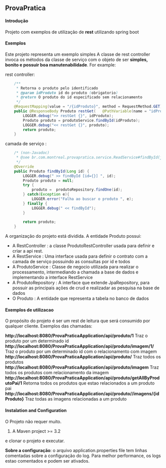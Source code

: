 ## ProvaPratica

#### Introdução

Projeto com exemplos de utilização de **rest** utilizando spring boot



#### Exemplos
Este projeto representa um exemplo simples
A classe de rest controller invoca os métodos da classe de serviço com o objeto de ser **simples, bonito e possuir boa manutenabilidade**.
For example:

rest controller:

```java
	/**
	 * Retorna o produto pelo identificado
	 * @param idProduto id do produto (obrigatorio)
	 * @return O produto do id especificado sem relacionamento
	 */
	@RequestMapping(value = "/{idProduto}", method = RequestMethod.GET)
	public @ResponseBody Produto restGet(	@PathVariable(name = "idProduto", required = true) Long idProduto) {
		LOGGER.debug(">> restGet {}", idProduto);
		Produto produto = produtoService.findById(idProduto);
		LOGGER.debug("<< restGet {}", produto);
		return produto;
	}
```

camada de serviço :

```java
	/* (non-Javadoc)
	 * @see br.com.montreal.provapratica.service.ReadService#findById(java.lang.Long)
	 */
	@Override
	public Produto findById(Long id) {
		LOGGER.debug(" >> findById [id={}] ", id);
		Produto produto = null;
		try {
			produto =  produtoRepository.findOne(id);
		} catch(Exception e){
			LOGGER.error("Falha ao buscar o produto ", e);
		} finally {
			LOGGER.debug(" << findById");
		}
		
		return produto;
	}
```

A organização do projeto está dividida.
A entidade Produto possui:
* A RestController : a classe ProdutoRestController usada para definir e criar a api rest.
* A RestService : Uma interface usada para definir o contrato com a camada de serviço possuindo as consultas por id e todos
* A ProdutoService : Classe de negocio utilizada para realizar o processamento, intermediando a chamada a base de dados e implementando a interface RestService
* A ProdutoRepository : A interface  que  extende JpaRepository, para possuir as principais ações de crud e realizadar as pesquisa na base de dados
* O Produto : A entidade que representa a tabela no banco de dados

#### Exemplos de utilizacao

O propósito do projeto é ser um rest de leitura que será consumido por qualquer cliente. Exemplos das chamadas:


**http://localhost:8080/ProvaPraticaApplication/api/produto/1**  Traz o produto por um determinado id  
**http://localhost:8080/ProvaPraticaApplication/api/produto/imagem/1/**  Traz o produto por um determinado id com o relacionamento com imagem  
**http://localhost:8080/ProvaPraticaApplication/api/produto/**  Traz todos os produtos  
**http://localhost:8080/ProvaPraticaApplication/api/produto/imagem**  Traz todos os produtos com relacionamento da imagem  
**http://localhost:8080/ProvaPraticaApplication/api/produto/getAllByProdutoPai/1**  Retorna todos os produtos que estao relacionados a um produto pai  
**http://localhost:8080/ProvaPraticaApplication/api/produto//imagens/{idProduto}**  Traz todas as imagens relacionadas a um produto  

#### Instalation and Configuration

O Projeto não requer muito.  
1. A Maven project >= 3.2 

e clonar o projeto e executar.

**Sobre a configuração**: o arquivo application.properties file tem linhas comentadas sobre a configuração do log.
Para melhor performance, os logs estao comentados e podem ser ativados.
